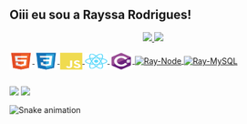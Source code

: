 ## Oiii eu sou a Rayssa Rodrigues!
<div align="center">
  <a href="https://github.com/RayssaCode">
  <img height="180em" src="https://github-readme-stats.vercel.app/api?username=RayssaCode&show_icons=true&theme=dracula&include_all_commits=true&count_private=true"/>
  <img height="180em" src="https://github-readme-stats.vercel.app/api/top-langs/?username=RayssaCode&layout=compact&langs_count=7&theme=dracula"/>
</div>
<div style="display: inline_block"><br>
  <img align="center" alt="Ray-HTML" height="30" width="40" src="https://raw.githubusercontent.com/devicons/devicon/master/icons/html5/html5-original.svg">
  <img align="center" alt="Ray-CSS" height="30" width="40" src="https://raw.githubusercontent.com/devicons/devicon/master/icons/css3/css3-original.svg">
  <img align="center" alt="Ray-Js" height="30" width="40" src="https://raw.githubusercontent.com/devicons/devicon/master/icons/javascript/javascript-plain.svg">
  <img align="center" alt="Ray-React" height="30" width="40" src="https://raw.githubusercontent.com/devicons/devicon/master/icons/react/react-original.svg">
  <img align="center" alt="Ray-Csharp" height="30" width="40" src="https://raw.githubusercontent.com/devicons/devicon/master/icons/csharp/csharp-original.svg">
  <img align="center" alt="Ray-Node" height="50" width="60" src="https://cdn.jsdelivr.net/gh/devicons/devicon/icons/nodejs/nodejs-original-wordmark.svg" width="40" height="40"/>
  <img align="center" alt="Ray-MySQL" height="50" width="50" src="https://cdn.jsdelivr.net/gh/devicons/devicon/icons/mysql/mysql-original-wordmark.svg" width="40" height="40"/>
</div>
  
  ##
 
<div> 
    <a href = "mailto:rayssa.rodrigues1198@gmail.com"><img src="https://img.shields.io/badge/-Gmail-%23333?style=for-the-badge&logo=gmail&logoColor=white" target="_blank"></a>
  <a href="https://www.linkedin.com/in/rayssa-rodrigues-b76763239" target="_blank"><img src="https://img.shields.io/badge/-LinkedIn-%230077B5?style=for-the-badge&logo=linkedin&logoColor=white" target="_blank"></a> 
 
  ![Snake animation](https://github.com/RayssaCode/RayssaCode/blob/output/github-contribution-grid-snake.svg)
 
</div>

